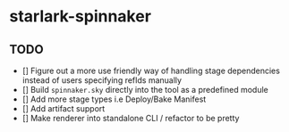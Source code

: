 # starlark-spinnaker

## TODO
- [] Figure out a more use friendly way of handling stage dependencies instead of users specifying refIds manually
- [] Build `spinnaker.sky` directly into the tool as a predefined module
- [] Add more stage types i.e Deploy/Bake Manifest
- [] Add artifact support
- [] Make renderer into standalone CLI / refactor to be pretty